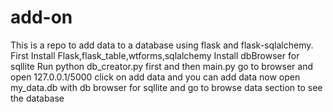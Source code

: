 # add-on
This is a repo to add data to a database using flask and flask-sqlalchemy.
First Install Flask,flask_table,wtforms,sqlalchemy
Install dbBrowser for sqllite
Run python db_creator.py first and then main.py
go to browser and open 127.0.0.1/5000
click on add data and you can add data
now open my_data.db with db browser for sqllite and go to browse data section to see the database
